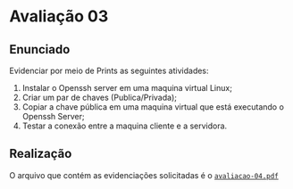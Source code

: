 # Avaliação 03
## Enunciado
Evidenciar por meio de Prints as seguintes atividades:
1) Instalar o Openssh server em uma maquina virtual Linux;
2) Criar um par de chaves (Publica/Privada);
3) Copiar a chave pública em uma maquina virtual que está executando o Openssh Server;
4) Testar a conexão entre a maquina cliente e a servidora.

## Realização
O arquivo que contém as evidenciações solicitadas é o [`avaliacao-04.pdf`](https://github.com/claralivia/clara-livia--p8info-sor2/blob/main/etapa-02/avaliacao-04/avaliacao-04.pdf)
